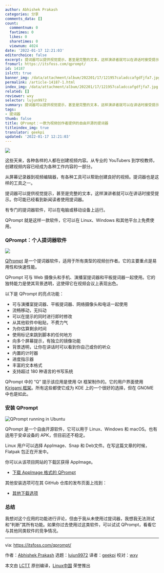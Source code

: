 ```yaml
---
author: Abhishek Prakash
categories: 分享
comments_data: []
count:
  commentnum: 0
  favtimes: 0
  likes: 0
  sharetimes: 0
  viewnum: 4024
date: '2022-01-17 12:21:03'
editorchoice: false
excerpt: 提词器可以提供视觉提示，甚至是完整的文本，这样演讲者就可以在讲话时接受提示。你可能已经看到新闻读者使用提词器。
fromurl: https://itsfoss.com/qprompt/
id: 14187
islctt: true
banner_img: /data/attachment/album/202201/17/121957caladccafgdfjfa7.jpg
permalink: /article-14187-1.html
index_img: /data/attachment/album/202201/17/121957caladccafgdfjfa7.jpg.thumb.jpg
related: []
reviewer: wxy
selector: lujun9972
summary: 提词器可以提供视觉提示，甚至是完整的文本，这样演讲者就可以在讲话时接受提示。你可能已经看到新闻读者使用提词器。
tags:
- 提词器
thumb: false
title: QPrompt：一款为视频创作者提供的自由开源的提词器
titleindex_img: true
translator: geekpi
updated: '2022-01-17 12:21:03'
---
```


![](/data/attachment/album/202201/17/121957caladccafgdfjfa7.jpg)


这些天来，各种各样的人都在创建视频内容。从专业的 YouTubers 到学校教师，创建视频内容已经成为各种工作内容的一部分。


从屏幕记录器到视频编辑器，有各种工具可以帮助创建良好的视频。提词器也是这样的工具之一。


提词器可以提供视觉提示，甚至是完整的文本，这样演讲者就可以在讲话时接受提示。你可能已经看到新闻读者使用提词器。


有专门的提词器软件，可以在电脑或移动设备上运行。


QPrompt 就是这样一款软件，它可以在 Linux、Windows 和其他平台上免费使用。


### QPrompt：个人提词器软件


![](/data/attachment/album/202201/17/122105wwchhq0q0xwqqqff.jpg)


[QPrompt](https://qprompt.app/) 是一个提词器软件，适用于所有类型的视频创作者。它的主要重点是易用性和快速性能。


QPrompt 可与 Web 摄像头和手机、演播室提词器和平板提词器一起使用。它的独特能力是使其背景透明，这使得它在视频会议上表现出色。


以下是 QPrompt 的亮点功能：


* 可与演播室提词器、平板提词器、网络摄像头和电话一起使用
* 流畅移动，无抖动
* 可以在提示的同时进行即时修改
* 从其他软件中粘贴，不费力气
* 为你估算剩余时间
* 使用标记来跳到脚本的任何地方
* 向多个屏幕提示，有独立的镜像功能
* 背景透明，让你在讲话时可以看到你自己或你的听众
* 内置的计时器
* 进度指示器
* 丰富的文本格式
* 支持超过 180 种语言的书写系统


QPrompt 中的 “Q” 提示该应用是使用 Qt 框架制作的。它的用户界面使用 [Kirigami 框架](https://develop.kde.org/frameworks/kirigami/)。所有这些都使它成为 KDE 上的一个很好的选择，但在 GNOME 中也是如此。


### 安装 QPrompt


![QPrompt running in Ubuntu](/data/attachment/album/202201/17/122105ab1vybrb9l9rrrrc.png)


QPrompt 是一个自由开源软件，它可以用于 Linux、Windows 和 macOS。也有适用于安卓设备的 APK，但目前还不稳定。


Linux 用户可以选择 AppImage、Snap 和 Deb文件。在写这篇文章的时候，Flatpak 包正在开发中。


你可以从该项目网站的下载区获得 AppImage。


* [下载 AppImage 格式的 QPrompt](https://qprompt.app/)


其他安装选项可在其 GitHub 仓库的发布页面上找到：


* [其他下载选项](https://github.com/Cuperino/QPrompt/releases)


### 总结


我想对这个应用的功能进行评论，但由于我从未使用过提词器，我想我无法测试和“判断”其所有功能。如果你过去使用过这类软件，可以试试 QPrompt，看看它与其他同类软件的竞争情况。




---


via: <https://itsfoss.com/qprompt/>


作者：[Abhishek Prakash](https://itsfoss.com/author/abhishek/) 选题：[lujun9972](https://github.com/lujun9972) 译者：[geekpi](https://github.com/geekpi) 校对：[wxy](https://github.com/wxy)


本文由 [LCTT](https://github.com/LCTT/TranslateProject) 原创编译，[Linux中国](https://linux.cn/) 荣誉推出